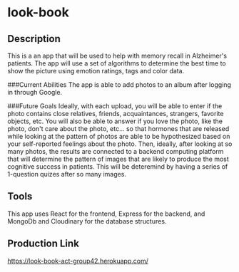 # look-book

## Description
This is a an app that will be used to help with memory recall in Alzheimer's patients.  The app will use a set of algorithms to determine the best time to show the picture using emotion ratings, tags and color data.

###Current Abilities
The app is able to add photos to an album after logging in through Google.

###Future Goals
Ideally, with each upload, you will be able to enter if the photo contains close relatives, friends, acquaintances, strangers, favorite objects, etc.  You will also be able to answer if you love the photo, like the photo, don't care about the photo, etc... so that hormones that are released while looking at the pattern of photos are able to be hypothesized based on your self-reported feelings about the photo.  Then, ideally, after looking at so many photos, the results are connected to a backend computing platform that will determine the pattern of images that are likely to produce the most cognitive success in patients.  This will be deteremind by having a series of 1-question quizes after so many images.

## Tools
This app uses React for the frontend, Express for the backend, and MongoDb and Cloudinary for the database structures.

## Production Link
https://look-book-act-group42.herokuapp.com/
